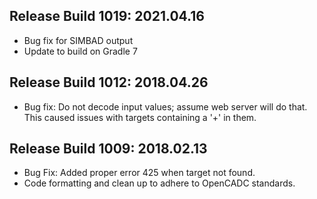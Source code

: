 ## Release Build 1019: 2021.04.16
* Bug fix for SIMBAD output
* Update to build on Gradle 7

## Release Build 1012: 2018.04.26
* Bug fix: Do not decode input values; assume web server will do that.  This caused issues with targets containing a '+' in them.

## Release Build 1009: 2018.02.13
* Bug Fix: Added proper error 425 when target not found.
* Code formatting and clean up to adhere to OpenCADC standards.
